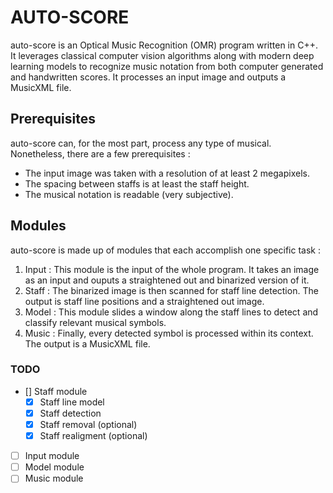# AUTO-SCORE
auto-score is an Optical Music Recognition (OMR) program written in C++. It leverages classical computer vision algorithms along with modern deep learning models to recognize music notation from both computer generated and handwritten scores. It processes an input image and outputs a MusicXML file.

## Prerequisites
auto-score can, for the most part, process any type of musical. Nonetheless, there are a few prerequisites :
- The input image was taken with a resolution of at least 2 megapixels.
- The spacing between staffs is at least the staff height.
- The musical notation is readable (very subjective).

## Modules
auto-score is made up of modules that each accomplish one specific task : 

1. Input : This module is the input of the whole program. It takes an image as an input and ouputs a straightened out and binarized version of it.
2. Staff : The binarized image is then scanned for staff line detection. The output is staff line positions and a straightened out image.
3. Model : This module slides a window along the staff lines to detect and classify relevant musical symbols.
4. Music : Finally, every detected symbol is processed within its context. The output is a MusicXML file.

### TODO
- [] Staff module
    - [x] Staff line model
    - [x] Staff detection
    - [x] Staff removal (optional)
    - [x] Staff realigment (optional)
- [ ] Input module
- [ ] Model module
- [ ] Music module